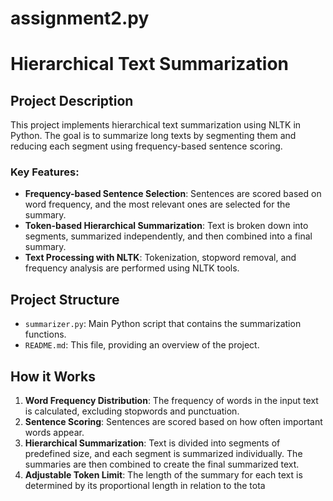 # assignment2.py
# Hierarchical Text Summarization

## Project Description
This project implements hierarchical text summarization using NLTK in Python. The goal is to summarize long texts by segmenting them and reducing each segment using frequency-based sentence scoring.

### Key Features:
- **Frequency-based Sentence Selection**: Sentences are scored based on word frequency, and the most relevant ones are selected for the summary.
- **Token-based Hierarchical Summarization**: Text is broken down into segments, summarized independently, and then combined into a final summary.
- **Text Processing with NLTK**: Tokenization, stopword removal, and frequency analysis are performed using NLTK tools.

## Project Structure

- `summarizer.py`: Main Python script that contains the summarization functions.
- `README.md`: This file, providing an overview of the project.

## How it Works

1. **Word Frequency Distribution**: The frequency of words in the input text is calculated, excluding stopwords and punctuation.
2. **Sentence Scoring**: Sentences are scored based on how often important words appear.
3. **Hierarchical Summarization**: Text is divided into segments of predefined size, and each segment is summarized individually. The summaries are then combined to create the final summarized text.
4. **Adjustable Token Limit**: The length of the summary for each text is determined by its proportional length in relation to the tota
